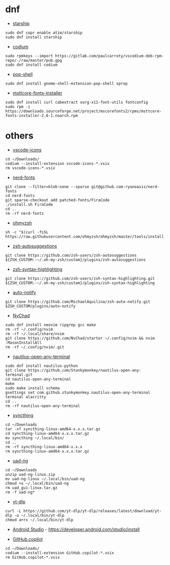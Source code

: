# dnf
- [starship](https://github.com/starship/starship#step-1-install-starship)
```
sudo dnf copr enable atim/starship
sudo dnf install starship
```

- [codium](https://vscodium.com/#install-on-fedora-rhel-centos-rockylinux-opensuse-rpm-package)
```
sudo rpmkeys --import https://gitlab.com/paulcarroty/vscodium-deb-rpm-repo/-/raw/master/pub.gpg
sudo dnf install codium
```

- [pop-shell](https://github.com/pop-os/shell#packaging-status)
```
sudo dnf install gnome-shell-extension-pop-shell xprop
```

- [msttcore-fonts-installer](https://mscorefonts2.sourceforge.net/)
```
sudo dnf install curl cabextract xorg-x11-font-utils fontconfig
sudo rpm -i https://downloads.sourceforge.net/project/mscorefonts2/rpms/msttcore-fonts-installer-2.6-1.noarch.rpm
```

# others

- [vscode-icons](https://github.com/vscode-icons/vscode-icons/releases)
```
cd ~/Downloads/
codium --install-extension vscode-icons-*.vsix
rm vscode-icons-*.vsix
```

- [nerd-fonts](https://github.com/ryanoasis/nerd-fonts#option-5-clone-the-repo)
```
git clone --filter=blob:none --sparse git@github.com:ryanoasis/nerd-fonts
cd nerd-fonts
git sparse-checkout add patched-fonts/FiraCode
./install.sh FiraCode
cd ..
rm -rf nerd-fonts
```

- [ohmyzsh](https://github.com/ohmyzsh/ohmyzsh#basic-installation)
```
sh -c "$(curl -fsSL https://raw.githubusercontent.com/ohmyzsh/ohmyzsh/master/tools/install.sh)"
```

- [zsh-autosuggestions](https://github.com/zsh-users/zsh-autosuggestions/blob/master/INSTALL.md#oh-my-zsh)
```
git clone https://github.com/zsh-users/zsh-autosuggestions ${ZSH_CUSTOM:-~/.oh-my-zsh/custom}/plugins/zsh-autosuggestions
```

- [zsh-syntax-highlighting](https://github.com/zsh-users/zsh-syntax-highlighting/blob/master/INSTALL.md#oh-my-zsh)
```
git clone https://github.com/zsh-users/zsh-syntax-highlighting.git ${ZSH_CUSTOM:-~/.oh-my-zsh/custom}/plugins/zsh-syntax-highlighting
```

- [auto-notify](https://github.com/MichaelAquilina/zsh-auto-notify#installation)
```
git clone https://github.com/MichaelAquilina/zsh-auto-notify.git $ZSH_CUSTOM/plugins/auto-notify
```

- [NvChad](https://nvchad.com/docs/quickstart/install)
```
sudo dnf install neovim ripgrep gcc make
rm -rf ~/.config/nvim
rm -rf ~/.local/share/nvim
git clone https://github.com/NvChad/starter ~/.config/nvim && nvim
:MasonInstallAll
rm -rf ~/.config/nvim/.git
```


- [nautilus-open-any-terminal](https://github.com/Stunkymonkey/nautilus-open-any-terminal?tab=readme-ov-file#from-source)
```
sudo dnf install nautilus-python
git clone https://github.com/Stunkymonkey/nautilus-open-any-terminal.git
cd nautilus-open-any-terminal
make
sudo make install schema
gsettings set com.github.stunkymonkey.nautilus-open-any-terminal terminal alacritty
cd ..
rm -rf nautilus-open-any-terminal
```

- [syncthing](https://syncthing.net/downloads/)
```
cd ~/Downloads
tar -xf syncthing-linux-amd64-x.x.x.tar.gz
cd syncthing-linux-amd64-x.x.x.tar.gz
mv syncthing ~/.local/bin/
cd ..
rm -rf syncthing-linux-amd64-x.x.x
rm syncthing-linux-amd64-x.x.x.tar.gz
```

- [uad-ng](https://github.com/Universal-Debloater-Alliance/universal-android-debloater-next-generation/releases/latest)
```
cd ~/Downloads
unzip uad-ng-linux.zip
mv uad-ng-linux ~/.local/bin/uad-ng
chmod +x ~/.local/bin/uad-ng
rm uad_gui-linux.tar.gz
rm -f uad-ng*
```

- [yt-dlp](https://github.com/yt-dlp/yt-dlp/wiki/Installation#using-the-release-binary)
```
curl -L https://github.com/yt-dlp/yt-dlp/releases/latest/download/yt-dlp -o ~/.local/bin/yt-dlp
chmod a+rx ~/.local/bin/yt-dlp
```

- [Android Studio](https://developer.android.com/studio) - https://developer.android.com/studio/install

- [GitHub.copilot](https://marketplace.visualstudio.com/items?itemName=GitHub.copilot)
```
cd ~/Downloads/
codium --install-extension GitHub.copilot-*.vsix
rm GitHub.copilot-*.vsix
```
